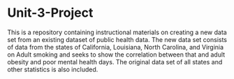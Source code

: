 # Unit-3-Project

This is a repository containing instructional materials on creating a new data set from an existing dataset of public health data. 
The new data set consists of data from the states of California, Louisiana, North Carolina, and Virginia on Adult smoking and seeks to show the correlation between that and adult obesity and poor mental health days.
The original data set of all states and other statistics is also included. 
